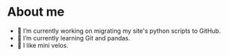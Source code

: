 # About me

- 🔭 I’m currently working on migrating my site's python scripts to GitHub.
- 🌱 I’m currently learning Git and pandas.
- 🤯 I like mini velos.
